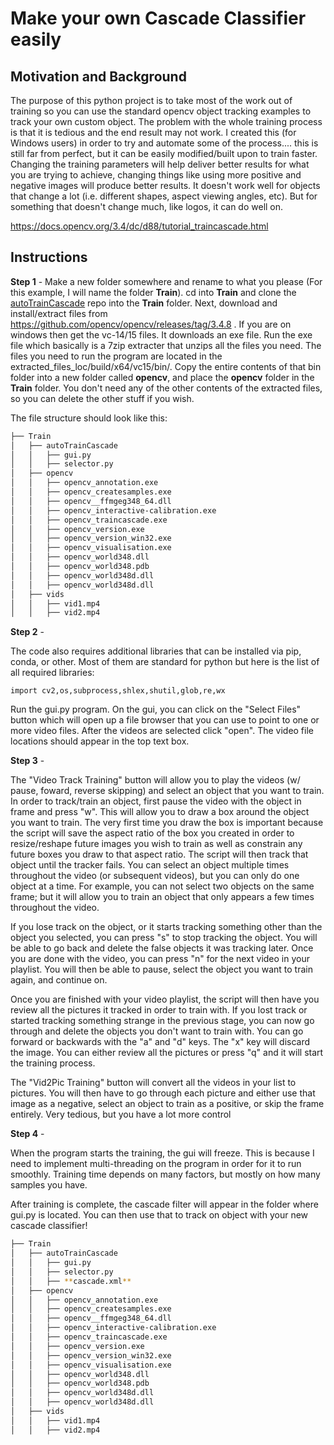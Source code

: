 # Make your own Cascade Classifier easily
## Motivation and Background 
The purpose of this python project is to take most of the work out of training so you can use the standard opencv object tracking
examples to track your own custom object. The problem with the whole training process is that it is tedious and the end result may
not work. I created this (for Windows users) in order to try and automate some of the process.... this is still far from perfect, but
it can be easily modified/built upon to train faster. Changing the training parameters will help deliver better results for what you 
are trying to achieve, changing things like using more positive and negative images will produce better results. It doesn't work well for objects that change a lot (i.e. different shapes, aspect viewing angles, etc). But for something that doesn't change much, like logos, it can do well on. 

https://docs.opencv.org/3.4/dc/d88/tutorial_traincascade.html

## Instructions
__Step 1__ -
Make a new folder somewhere and rename to what you please (For this example, I will name the folder __Train__). cd into __Train__ and clone the [autoTrainCascade](https://github.com/joelmiller1/autoTrainCascade.git) repo into the __Train__ folder. Next, download and install/extract files from https://github.com/opencv/opencv/releases/tag/3.4.8 . If you are on windows then get the vc-14/15 files. It downloads an exe file. Run the exe file which basically is a 7zip extracter that unzips all the files you need. The files you need to run the program are located in the extracted_files_loc/build/x64/vc15/bin/. Copy the entire contents of that bin folder into a new folder called __opencv__, and place the __opencv__ folder in the __Train__ folder.  You don't need any of the other contents of the extracted files, so you can delete the other stuff if you wish.

The file structure should look like this:

```bash
├── Train
│   ├── autoTrainCascade
│   │   ├── gui.py
│   │   ├── selector.py
│   ├── opencv
│   │   ├── opencv_annotation.exe
│   │   ├── opencv_createsamples.exe
│   │   ├── opencv__ffmgeg348_64.dll
│   │   ├── opencv_interactive-calibration.exe
│   │   ├── opencv_traincascade.exe
│   │   ├── opencv_version.exe
│   │   ├── opencv_version_win32.exe
│   │   ├── opencv_visualisation.exe
│   │   ├── opencv_world348.dll
│   │   ├── opencv_world348.pdb
│   │   ├── opencv_world348d.dll
│   │   ├── opencv_world348d.dll
│   ├── vids
│   │   ├── vid1.mp4
│   │   ├── vid2.mp4
```

__Step 2__ -

The code also requires additional libraries that can be installed via pip, conda, or other. Most of them are standard for python but here is the list of all required libraries:

`import cv2,os,subprocess,shlex,shutil,glob,re,wx`

Run the gui.py program. On the gui, you can click on the "Select Files" button which will open up a file browser that you can use to point to one or more video files. After the videos are selected click "open". The video file locations should appear in the top text box. 


__Step 3__ - 

The "Video Track Training" button will allow you to play the videos (w/ pause, foward, reverse skipping) and select an object that you want to train. In order to track/train an object, first pause the video with the object in frame and press "w". This will allow you to draw a box around the object you want to train. The very first time you draw the box is important because the script will save the aspect ratio of the box you created in order to resize/reshape future images you wish to train as well as constrain any future boxes you draw to that aspect ratio. The script will then track that object until the tracker fails. You can select an object multiple times throughout the video (or subsequent videos), but you can only do one object at a time. For example, you can not select two objects on the same frame; but it will allow you to train an object that only appears a few times throughout the video.

If you lose track on the object, or it starts tracking something other than the object you selected, you can press "s" to stop tracking the object. You will be able to go back and delete the false objects it was tracking later. Once you are done with the video, you can press "n" for the next video in your playlist. You will then be able to pause, select the object you want to train again, and continue on.

Once you are finished with your video playlist, the script will then have you review all the pictures it tracked in order to train with. If you lost track or started tracking something strange in the previous stage, you can now go through and delete the objects you don't want to train with. You can go forward or backwards with the "a" and "d" keys. The "x" key will discard the image. You can either review all the pictures or press "q" and it will start the training process. 

The "Vid2Pic Training" button will convert all the videos in your list to pictures. You will then have to go through each picture and either use that image as a negative, select an object to train as a positive, or skip the frame entirely. Very tedious, but you have a lot more control

__Step 4__ - 

When the program starts the training, the gui will freeze. This is because I need to implement multi-threading on the program in order for it to run smoothly. Training time depends on many factors, but mostly on how many samples you have. 

After training is complete, the cascade filter will appear in the folder where gui.py is located. You can then use that to track on object with your new cascade classifier!

```bash
├── Train
│   ├── autoTrainCascade
│   │   ├── gui.py
│   │   ├── selector.py
│   │   ├── **cascade.xml**
│   ├── opencv
│   │   ├── opencv_annotation.exe
│   │   ├── opencv_createsamples.exe
│   │   ├── opencv__ffmgeg348_64.dll
│   │   ├── opencv_interactive-calibration.exe
│   │   ├── opencv_traincascade.exe
│   │   ├── opencv_version.exe
│   │   ├── opencv_version_win32.exe
│   │   ├── opencv_visualisation.exe
│   │   ├── opencv_world348.dll
│   │   ├── opencv_world348.pdb
│   │   ├── opencv_world348d.dll
│   │   ├── opencv_world348d.dll
│   ├── vids
│   │   ├── vid1.mp4
│   │   ├── vid2.mp4
```

